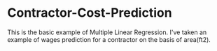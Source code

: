 # Contractor-Cost-Prediction

This is the basic example of Multiple Linear Regression. I've taken an example of wages prediction for a contractor on the basis of area(ft2).
